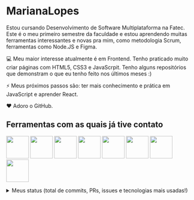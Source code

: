 # MarianaLopes

Estou cursando Desenvolvimento de Software Multiplataforma na Fatec. Este é o meu primeiro semestre da faculdade e estou aprendendo muitas ferramentas interessantes e novas pra mim, como metodologia Scrum, ferramentas como Node.JS e Figma.

💻 Meu maior interesse atualmente é em Frontend. Tenho praticado muito criar páginas com HTML5, CSS3 e JavaScrpit. Tenho alguns repositórios que demonstram o que eu tenho feito nos últimos meses :)

⚡ Meus próximos passos são: ter mais conhecimento e prática em JavaScript e aprender React.

❤️ Adoro o GitHub.



## Ferramentas com as quais já tive contato

<img src="https://cdn.jsdelivr.net/gh/devicons/devicon/icons/html5/html5-original-wordmark.svg" width="60" height="60"/>   <img src="https://cdn.jsdelivr.net/gh/devicons/devicon/icons/css3/css3-original-wordmark.svg" width="60" height="60" />    <img src="https://cdn.jsdelivr.net/gh/devicons/devicon/icons/javascript/javascript-original.svg" width="60" height="60"/>     <img src="https://cdn.jsdelivr.net/gh/devicons/devicon/icons/python/python-original-wordmark.svg" width="60" height="60"/>    <img src="https://cdn.jsdelivr.net/gh/devicons/devicon/icons/nodejs/nodejs-original-wordmark.svg" width="60" height="60"/>     <img src="https://cdn.jsdelivr.net/gh/devicons/devicon/icons/vscode/vscode-original-wordmark.svg" width="60" height="60"/>         <img src="https://cdn.jsdelivr.net/gh/devicons/devicon/icons/gimp/gimp-original-wordmark.svg" width="60" height="60"/>     <img src="https://cdn.jsdelivr.net/gh/devicons/devicon/icons/figma/figma-original.svg"  width="60" height="60" />
          
<details>
   <summary>Meus status (total de commits, PRs, issues e tecnologias mais usadas!)</summary>
  
| ![](http://github-profile-summary-cards.vercel.app/api/cards/stats?username=marianalopess&theme=vue) | ![](http://github-profile-summary-cards.vercel.app/api/cards/repos-per-language?username=marianalopess&hide=Html&theme=vue) | ![](http://github-profile-summary-cards.vercel.app/api/cards/most-commit-language?username=marianalopess&theme=vue) |
| :-: | :-: | :-: |

| ![](http://github-profile-summary-cards.vercel.app/api/cards/profile-details?username=marianalopess&theme=vue) | ![](https://github-readme-streak-stats.herokuapp.com/?user=marianalopess&hide_border=true&date_format=M%20j%5B%2C%20Y%5D&background=fff&stroke=2D3742&ring=41B883&fire=41B883&currStreakNum=2D3742&sideNums=41B883&currStreakLabel=41B883&sideLabels=black&dates=black) |
| :-: | :-: |

</details>
